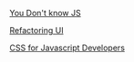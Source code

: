 [You Don't know JS](https://github.com/getify/You-Dont-Know-JS)

[Refactoring UI](https://www.refactoringui.com/)

[CSS for Javascript Developers](https://css-for-js.dev/)
